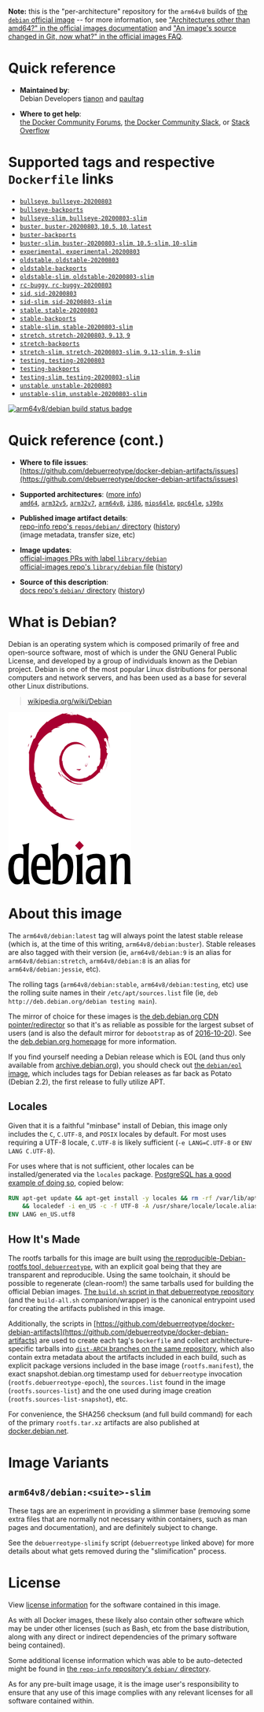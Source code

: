 <!--

********************************************************************************

WARNING:

    DO NOT EDIT "debian/README.md"

    IT IS AUTO-GENERATED

    (from the other files in "debian/" combined with a set of templates)

********************************************************************************

-->

**Note:** this is the "per-architecture" repository for the `arm64v8` builds of [the `debian` official image](https://hub.docker.com/_/debian) -- for more information, see ["Architectures other than amd64?" in the official images documentation](https://github.com/docker-library/official-images#architectures-other-than-amd64) and ["An image's source changed in Git, now what?" in the official images FAQ](https://github.com/docker-library/faq#an-images-source-changed-in-git-now-what).

# Quick reference

-	**Maintained by**:  
	Debian Developers [tianon](https://qa.debian.org/developer.php?login=tianon) and [paultag](https://qa.debian.org/developer.php?login=paultag)

-	**Where to get help**:  
	[the Docker Community Forums](https://forums.docker.com/), [the Docker Community Slack](https://dockr.ly/slack), or [Stack Overflow](https://stackoverflow.com/search?tab=newest&q=docker)

# Supported tags and respective `Dockerfile` links

-	[`bullseye`, `bullseye-20200803`](https://github.com/debuerreotype/docker-debian-artifacts/blob/7ab8704c85fe68e93c4761344b93c704f43b3ac1/bullseye/Dockerfile)
-	[`bullseye-backports`](https://github.com/debuerreotype/docker-debian-artifacts/blob/7ab8704c85fe68e93c4761344b93c704f43b3ac1/bullseye/backports/Dockerfile)
-	[`bullseye-slim`, `bullseye-20200803-slim`](https://github.com/debuerreotype/docker-debian-artifacts/blob/7ab8704c85fe68e93c4761344b93c704f43b3ac1/bullseye/slim/Dockerfile)
-	[`buster`, `buster-20200803`, `10.5`, `10`, `latest`](https://github.com/debuerreotype/docker-debian-artifacts/blob/7ab8704c85fe68e93c4761344b93c704f43b3ac1/buster/Dockerfile)
-	[`buster-backports`](https://github.com/debuerreotype/docker-debian-artifacts/blob/7ab8704c85fe68e93c4761344b93c704f43b3ac1/buster/backports/Dockerfile)
-	[`buster-slim`, `buster-20200803-slim`, `10.5-slim`, `10-slim`](https://github.com/debuerreotype/docker-debian-artifacts/blob/7ab8704c85fe68e93c4761344b93c704f43b3ac1/buster/slim/Dockerfile)
-	[`experimental`, `experimental-20200803`](https://github.com/debuerreotype/docker-debian-artifacts/blob/7ab8704c85fe68e93c4761344b93c704f43b3ac1/experimental/Dockerfile)
-	[`oldstable`, `oldstable-20200803`](https://github.com/debuerreotype/docker-debian-artifacts/blob/7ab8704c85fe68e93c4761344b93c704f43b3ac1/oldstable/Dockerfile)
-	[`oldstable-backports`](https://github.com/debuerreotype/docker-debian-artifacts/blob/7ab8704c85fe68e93c4761344b93c704f43b3ac1/oldstable/backports/Dockerfile)
-	[`oldstable-slim`, `oldstable-20200803-slim`](https://github.com/debuerreotype/docker-debian-artifacts/blob/7ab8704c85fe68e93c4761344b93c704f43b3ac1/oldstable/slim/Dockerfile)
-	[`rc-buggy`, `rc-buggy-20200803`](https://github.com/debuerreotype/docker-debian-artifacts/blob/7ab8704c85fe68e93c4761344b93c704f43b3ac1/rc-buggy/Dockerfile)
-	[`sid`, `sid-20200803`](https://github.com/debuerreotype/docker-debian-artifacts/blob/7ab8704c85fe68e93c4761344b93c704f43b3ac1/sid/Dockerfile)
-	[`sid-slim`, `sid-20200803-slim`](https://github.com/debuerreotype/docker-debian-artifacts/blob/7ab8704c85fe68e93c4761344b93c704f43b3ac1/sid/slim/Dockerfile)
-	[`stable`, `stable-20200803`](https://github.com/debuerreotype/docker-debian-artifacts/blob/7ab8704c85fe68e93c4761344b93c704f43b3ac1/stable/Dockerfile)
-	[`stable-backports`](https://github.com/debuerreotype/docker-debian-artifacts/blob/7ab8704c85fe68e93c4761344b93c704f43b3ac1/stable/backports/Dockerfile)
-	[`stable-slim`, `stable-20200803-slim`](https://github.com/debuerreotype/docker-debian-artifacts/blob/7ab8704c85fe68e93c4761344b93c704f43b3ac1/stable/slim/Dockerfile)
-	[`stretch`, `stretch-20200803`, `9.13`, `9`](https://github.com/debuerreotype/docker-debian-artifacts/blob/7ab8704c85fe68e93c4761344b93c704f43b3ac1/stretch/Dockerfile)
-	[`stretch-backports`](https://github.com/debuerreotype/docker-debian-artifacts/blob/7ab8704c85fe68e93c4761344b93c704f43b3ac1/stretch/backports/Dockerfile)
-	[`stretch-slim`, `stretch-20200803-slim`, `9.13-slim`, `9-slim`](https://github.com/debuerreotype/docker-debian-artifacts/blob/7ab8704c85fe68e93c4761344b93c704f43b3ac1/stretch/slim/Dockerfile)
-	[`testing`, `testing-20200803`](https://github.com/debuerreotype/docker-debian-artifacts/blob/7ab8704c85fe68e93c4761344b93c704f43b3ac1/testing/Dockerfile)
-	[`testing-backports`](https://github.com/debuerreotype/docker-debian-artifacts/blob/7ab8704c85fe68e93c4761344b93c704f43b3ac1/testing/backports/Dockerfile)
-	[`testing-slim`, `testing-20200803-slim`](https://github.com/debuerreotype/docker-debian-artifacts/blob/7ab8704c85fe68e93c4761344b93c704f43b3ac1/testing/slim/Dockerfile)
-	[`unstable`, `unstable-20200803`](https://github.com/debuerreotype/docker-debian-artifacts/blob/7ab8704c85fe68e93c4761344b93c704f43b3ac1/unstable/Dockerfile)
-	[`unstable-slim`, `unstable-20200803-slim`](https://github.com/debuerreotype/docker-debian-artifacts/blob/7ab8704c85fe68e93c4761344b93c704f43b3ac1/unstable/slim/Dockerfile)

[![arm64v8/debian build status badge](https://img.shields.io/jenkins/s/https/doi-janky.infosiftr.net/job/multiarch/job/arm64v8/job/debian.svg?label=arm64v8/debian%20%20build%20job)](https://doi-janky.infosiftr.net/job/multiarch/job/arm64v8/job/debian/)

# Quick reference (cont.)

-	**Where to file issues**:  
	[https://github.com/debuerreotype/docker-debian-artifacts/issues](https://github.com/debuerreotype/docker-debian-artifacts/issues)

-	**Supported architectures**: ([more info](https://github.com/docker-library/official-images#architectures-other-than-amd64))  
	[`amd64`](https://hub.docker.com/r/amd64/debian/), [`arm32v5`](https://hub.docker.com/r/arm32v5/debian/), [`arm32v7`](https://hub.docker.com/r/arm32v7/debian/), [`arm64v8`](https://hub.docker.com/r/arm64v8/debian/), [`i386`](https://hub.docker.com/r/i386/debian/), [`mips64le`](https://hub.docker.com/r/mips64le/debian/), [`ppc64le`](https://hub.docker.com/r/ppc64le/debian/), [`s390x`](https://hub.docker.com/r/s390x/debian/)

-	**Published image artifact details**:  
	[repo-info repo's `repos/debian/` directory](https://github.com/docker-library/repo-info/blob/master/repos/debian) ([history](https://github.com/docker-library/repo-info/commits/master/repos/debian))  
	(image metadata, transfer size, etc)

-	**Image updates**:  
	[official-images PRs with label `library/debian`](https://github.com/docker-library/official-images/pulls?q=label%3Alibrary%2Fdebian)  
	[official-images repo's `library/debian` file](https://github.com/docker-library/official-images/blob/master/library/debian) ([history](https://github.com/docker-library/official-images/commits/master/library/debian))

-	**Source of this description**:  
	[docs repo's `debian/` directory](https://github.com/docker-library/docs/tree/master/debian) ([history](https://github.com/docker-library/docs/commits/master/debian))

# What is Debian?

Debian is an operating system which is composed primarily of free and open-source software, most of which is under the GNU General Public License, and developed by a group of individuals known as the Debian project. Debian is one of the most popular Linux distributions for personal computers and network servers, and has been used as a base for several other Linux distributions.

> [wikipedia.org/wiki/Debian](https://en.wikipedia.org/wiki/Debian)

![logo](https://raw.githubusercontent.com/docker-library/docs/b449be7df57e9ed9086bb5821bfb5d6cdc5d67a4/debian/logo.png)

# About this image

The `arm64v8/debian:latest` tag will always point the latest stable release (which is, at the time of this writing, `arm64v8/debian:buster`). Stable releases are also tagged with their version (ie, `arm64v8/debian:9` is an alias for `arm64v8/debian:stretch`, `arm64v8/debian:8` is an alias for `arm64v8/debian:jessie`, etc).

The rolling tags (`arm64v8/debian:stable`, `arm64v8/debian:testing`, etc) use the rolling suite names in their `/etc/apt/sources.list` file (ie, `deb http://deb.debian.org/debian testing main`).

The mirror of choice for these images is [the deb.debian.org CDN pointer/redirector](https://deb.debian.org) so that it's as reliable as possible for the largest subset of users (and is also the default mirror for `debootstrap` as of [2016-10-20](https://anonscm.debian.org/cgit/d-i/debootstrap.git/commit/?id=9e8bc60ad1ccf3a25ce7890526b70059f3e770de)). See the [deb.debian.org homepage](https://deb.debian.org) for more information.

If you find yourself needing a Debian release which is EOL (and thus only available from [archive.debian.org](http://archive.debian.org)), you should check out [the `debian/eol` image](https://hub.docker.com/r/debian/eol/), which includes tags for Debian releases as far back as Potato (Debian 2.2), the first release to fully utilize APT.

## Locales

Given that it is a faithful "minbase" install of Debian, this image only includes the `C`, `C.UTF-8`, and `POSIX` locales by default. For most uses requiring a UTF-8 locale, `C.UTF-8` is likely sufficient (`-e LANG=C.UTF-8` or `ENV LANG C.UTF-8`).

For uses where that is not sufficient, other locales can be installed/generated via the `locales` package. [PostgreSQL has a good example of doing so](https://github.com/docker-library/postgres/blob/69bc540ecfffecce72d49fa7e4a46680350037f9/9.6/Dockerfile#L21-L24), copied below:

```dockerfile
RUN apt-get update && apt-get install -y locales && rm -rf /var/lib/apt/lists/* \
	&& localedef -i en_US -c -f UTF-8 -A /usr/share/locale/locale.alias en_US.UTF-8
ENV LANG en_US.utf8
```

## How It's Made

The rootfs tarballs for this image are built using [the reproducible-Debian-rootfs tool, `debuerreotype`](https://github.com/debuerreotype/debuerreotype), with an explicit goal being that they are transparent and reproducible. Using the same toolchain, it should be possible to regenerate (clean-room!) the same tarballs used for building the official Debian images. [The `build.sh` script in that debuerreotype repository](https://github.com/debuerreotype/debuerreotype/blob/master/build.sh) (and the `build-all.sh` companion/wrapper) is the canonical entrypoint used for creating the artifacts published in this image.

Additionally, the scripts in [https://github.com/debuerreotype/docker-debian-artifacts](https://github.com/debuerreotype/docker-debian-artifacts) are used to create each tag's `Dockerfile` and collect architecture-specific tarballs into [`dist-ARCH` branches on the same repository](https://github.com/debuerreotype/docker-debian-artifacts/branches), which also contain extra metadata about the artifacts included in each build, such as explicit package versions included in the base image (`rootfs.manifest`), the exact snapshot.debian.org timestamp used for `debuerreotype` invocation (`rootfs.debuerreotype-epoch`), the `sources.list` found in the image (`rootfs.sources-list`) and the one used during image creation (`rootfs.sources-list-snapshot`), etc.

For convenience, the SHA256 checksum (and full build command) for each of the primary `rootfs.tar.xz` artifacts are also published at [docker.debian.net](https://docker.debian.net/).

# Image Variants

## `arm64v8/debian:<suite>-slim`

These tags are an experiment in providing a slimmer base (removing some extra files that are normally not necessary within containers, such as man pages and documentation), and are definitely subject to change.

See the `debuerreotype-slimify` script (`debuerreotype` linked above) for more details about what gets removed during the "slimification" process.

# License

View [license information](https://www.debian.org/social_contract#guidelines) for the software contained in this image.

As with all Docker images, these likely also contain other software which may be under other licenses (such as Bash, etc from the base distribution, along with any direct or indirect dependencies of the primary software being contained).

Some additional license information which was able to be auto-detected might be found in [the `repo-info` repository's `debian/` directory](https://github.com/docker-library/repo-info/tree/master/repos/debian).

As for any pre-built image usage, it is the image user's responsibility to ensure that any use of this image complies with any relevant licenses for all software contained within.
